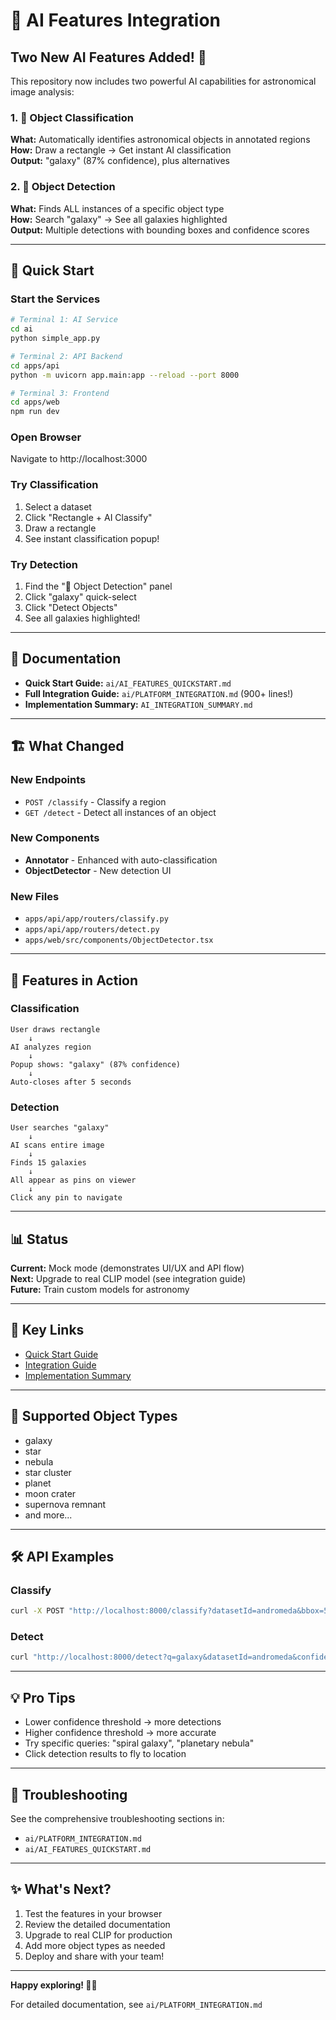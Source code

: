 # 🤖 AI Features Integration

## Two New AI Features Added! 🎉

This repository now includes two powerful AI capabilities for astronomical image analysis:

### 1. 🔬 Object Classification
**What:** Automatically identifies astronomical objects in annotated regions  
**How:** Draw a rectangle → Get instant AI classification  
**Output:** "galaxy" (87% confidence), plus alternatives  

### 2. 🎯 Object Detection
**What:** Finds ALL instances of a specific object type  
**How:** Search "galaxy" → See all galaxies highlighted  
**Output:** Multiple detections with bounding boxes and confidence scores  

---

## 🚀 Quick Start

### Start the Services
```bash
# Terminal 1: AI Service
cd ai
python simple_app.py

# Terminal 2: API Backend  
cd apps/api
python -m uvicorn app.main:app --reload --port 8000

# Terminal 3: Frontend
cd apps/web
npm run dev
```

### Open Browser
Navigate to http://localhost:3000

### Try Classification
1. Select a dataset
2. Click "Rectangle + AI Classify"
3. Draw a rectangle
4. See instant classification popup!

### Try Detection
1. Find the "🎯 Object Detection" panel
2. Click "galaxy" quick-select
3. Click "Detect Objects"
4. See all galaxies highlighted!

---

## 📖 Documentation

- **Quick Start Guide:** `ai/AI_FEATURES_QUICKSTART.md`
- **Full Integration Guide:** `ai/PLATFORM_INTEGRATION.md` (900+ lines!)
- **Implementation Summary:** `AI_INTEGRATION_SUMMARY.md`

---

## 🏗️ What Changed

### New Endpoints
- `POST /classify` - Classify a region
- `GET /detect` - Detect all instances of an object

### New Components
- **Annotator** - Enhanced with auto-classification
- **ObjectDetector** - New detection UI

### New Files
- `apps/api/app/routers/classify.py`
- `apps/api/app/routers/detect.py`
- `apps/web/src/components/ObjectDetector.tsx`

---

## 🎨 Features in Action

### Classification
```
User draws rectangle
    ↓
AI analyzes region
    ↓
Popup shows: "galaxy" (87% confidence)
    ↓
Auto-closes after 5 seconds
```

### Detection
```
User searches "galaxy"
    ↓
AI scans entire image
    ↓
Finds 15 galaxies
    ↓
All appear as pins on viewer
    ↓
Click any pin to navigate
```

---

## 📊 Status

**Current:** Mock mode (demonstrates UI/UX and API flow)  
**Next:** Upgrade to real CLIP model (see integration guide)  
**Future:** Train custom models for astronomy  

---

## 🔗 Key Links

- [Quick Start Guide](ai/AI_FEATURES_QUICKSTART.md)
- [Integration Guide](ai/PLATFORM_INTEGRATION.md)
- [Implementation Summary](AI_INTEGRATION_SUMMARY.md)

---

## 🎯 Supported Object Types

- galaxy
- star
- nebula
- star cluster
- planet
- moon crater
- supernova remnant
- and more...

---

## 🛠️ API Examples

### Classify
```bash
curl -X POST "http://localhost:8000/classify?datasetId=andromeda&bbox=512,256,128,128"
```

### Detect
```bash
curl "http://localhost:8000/detect?q=galaxy&datasetId=andromeda&confidence_threshold=0.6"
```

---

## 💡 Pro Tips

- Lower confidence threshold → more detections
- Higher confidence threshold → more accurate
- Try specific queries: "spiral galaxy", "planetary nebula"
- Click detection results to fly to location

---

## 🐛 Troubleshooting

See the comprehensive troubleshooting sections in:
- `ai/PLATFORM_INTEGRATION.md`
- `ai/AI_FEATURES_QUICKSTART.md`

---

## ✨ What's Next?

1. Test the features in your browser
2. Review the detailed documentation
3. Upgrade to real CLIP for production
4. Add more object types as needed
5. Deploy and share with your team!

---

**Happy exploring! 🔭✨**

For detailed documentation, see `ai/PLATFORM_INTEGRATION.md`

